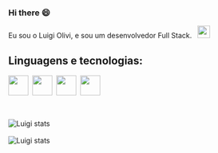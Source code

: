 ### Hi there :smile:

<p> 
   Eu sou o Luigi Olivi, e sou um desenvolvedor Full Stack. &nbsp <img height="25" src="https://images.emojiterra.com/google/android-10/512px/1f468-1f4bb.png">
</p>

<h2 text-align="center">Linguagens e tecnologias:</h2>
<p>
<img height="40" src="https://logospng.org/download/html-5/logo-html-5-1536.png">&nbsp
<img height="40" src="https://logospng.org/download/css-3/logo-css-3-2048.png">&nbsp
<img height="40" src="https://logospng.org/download/javascript/logo-javascript-1024.png">&nbsp
<img height="40" src="https://cdn.iconscout.com/icon/free/png-256/node-js-1174925.png">
</p>

<br>

![Luigi stats](https://github-readme-stats.vercel.app/api?username=luigiolivi&theme=blue-green)
<br>
<br>
![Luigi stats](https://github-readme-stats.vercel.app/api/top-langs/?username=luigiolivi&theme=blue-green)

      

      

